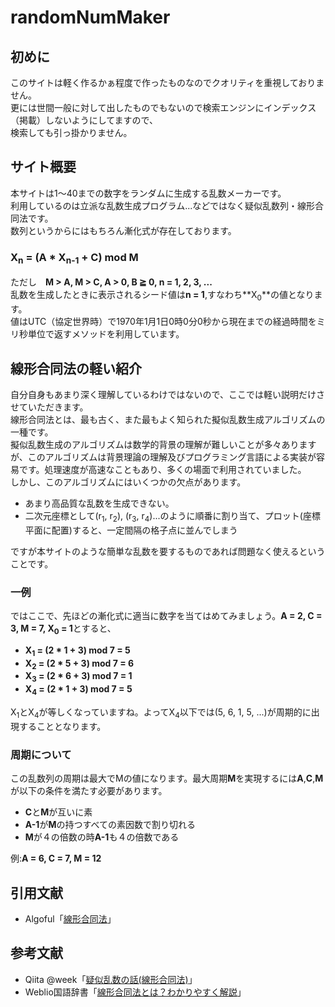# randomNumMaker

## 初めに
このサイトは軽く作るかぁ程度で作ったものなのでクオリティを重視しておりません。<br>
更には世間一般に対して出したものでもないので検索エンジンにインデックス（掲載）しないようにしてますので、<br>検索しても引っ掛かりません。

## サイト概要
本サイトは1～40までの数字をランダムに生成する乱数メーカーです。<br>
利用しているのは立派な乱数生成プログラム...などではなく疑似乱数列・線形合同法です。<br>
数列というからにはもちろん漸化式が存在しております。

### X<sub>n</sub> = (A * X<sub>n-1</sub> + C) mod M

ただし　**M > A, M > C, A > 0, B ≧ 0, n = 1, 2, 3, ...**<br>
乱数を生成したときに表示されるシード値は**n = 1**,すなわち**X<sub>0</sub>**の値となります。<br>
値はUTC（協定世界時）で1970年1月1日0時0分0秒から現在までの経過時間をミリ秒単位で返すメソッドを利用しています。

## 線形合同法の軽い紹介
自分自身もあまり深く理解しているわけではないので、ここでは軽い説明だけさせていただきます。<br>
線形合同法とは、最も古く、また最もよく知られた擬似乱数生成アルゴリズムの一種です。<br>
擬似乱数生成のアルゴリズムは数学的背景の理解が難しいことが多々ありますが、このアルゴリズムは背景理論の理解及びプログラミング言語による実装が容易です。処理速度が高速なこともあり、多くの場面で利用されていました。<br>
しかし、このアルゴリズムにはいくつかの欠点があります。
- あまり高品質な乱数を生成できない。
- 二次元座標として(r<sub>1</sub>, r<sub>2</sub>), (r<sub>3</sub>, r<sub>4</sub>)...のように順番に割り当て、プロット(座標平面に配置)すると、一定間隔の格子点に並んでしまう

ですが本サイトのような簡単な乱数を要するものであれば問題なく使えるということです。<br>

### 一例
ではここで、先ほどの漸化式に適当に数字を当てはめてみましょう。**A = 2, C = 3, M = 7, X<sub>0</sub> = 1**とすると、
- **X<sub>1</sub> = (2 * 1 + 3) mod 7 = 5**
- **X<sub>2</sub> = (2 * 5 + 3) mod 7 = 6**
- **X<sub>3</sub> = (2 * 6 + 3) mod 7 = 1**
- **X<sub>4</sub> = (2 * 1 + 3) mod 7 = 5**

X<sub>1</sub>とX<sub>4</sub>が等しくなっていますね。よってX<sub>4</sub>以下では(5, 6, 1, 5, ...)が周期的に出現することとなります。

### 周期について
この乱数列の周期は最大でMの値になります。最大周期**M**を実現するには**A**,**C**,**M**が以下の条件を満たす必要があります。
- **C**と**M**が互いに素
- **A-1**が**M**の持つすべての素因数で割り切れる
- **M**が４の倍数の時**A-1**も４の倍数である

例:**A = 6, C = 7, M = 12**

## 引用文献
- Algoful「<a href="https://algoful.com/Archive/Algorithm/LCG" target="_blank">線形合同法</a>」

## 参考文献
- Qiita @week「<a href="https://qiita.com/week/items/a1b2cdb1f4714a5a6143" target="_blank">疑似乱数の話(線形合同法)</a>」
- Weblio国語辞書「<a href="https://www.weblio.jp/content/%E7%B7%9A%E5%BD%A2%E5%90%88%E5%90%8C%E6%B3%95" target="_blank">線形合同法とは？わかりやすく解説</a>」
